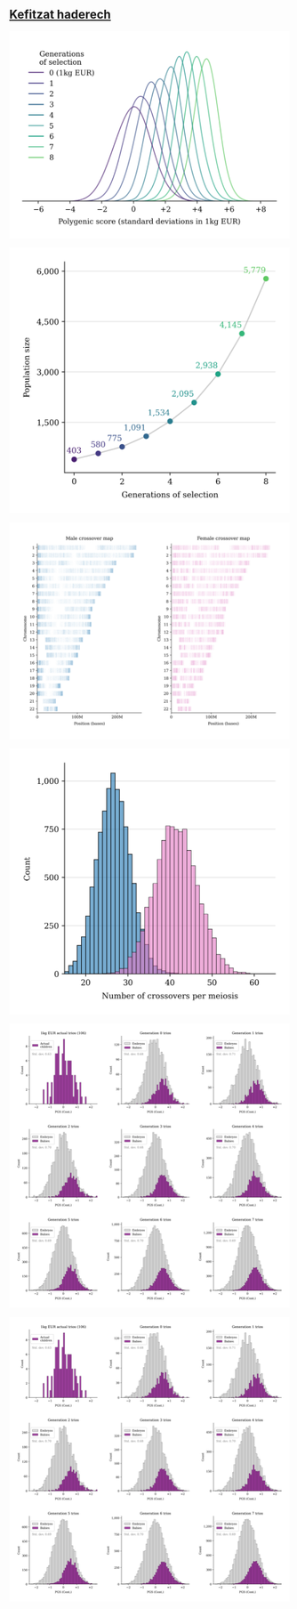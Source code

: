 
## [Kefitzat haderech](https://en.wikipedia.org/wiki/Kefitzat_haderech)



![](images/pgs_dist_generations.png)


![](images/population_size_generations.png)


![](images/male_female_meioses.png)


![](images/meioses_events.png)


![](images/embryo_dists.png)


![](images/embryo_dists.png)
